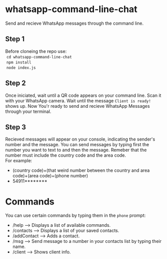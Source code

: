 # whatsapp-command-line-chat
Send and recieve WhatsApp messages through the command line.

## Step 1
Before cloneing the repo use:  
&nbsp;``` cd whatsapp-command-line-chat ```  
&nbsp;``` npm install ```  
&nbsp;``` node index.js ```

## Step 2
Once iniciated, wait until a QR code appears on your command line. Scan it with your WhatsApp camera.
Wait until the message ``` Client is ready! ``` shows up. Now You'r ready to send and recieve WhatsApp Messages through your terminal.

## Step 3
Recieved messages will appear on your console, indicating the sender's number and the message.
You can send messages by typing first the number you want to text to and then the message. Remeber that the number must include the country code and the area code.  
For example:  
- (country code)+(that weird number between the country and area code)+(area code)+(phone number)  
- 54911********

# Commands  
You can use certain commands by typing them in the ```phone``` prompt:  
- /help --> Displays a list of available commands.  
- /contacts --> Displays a list of your saved contacts.  
- /addContact --> Adds a contact.  
- /msg --> Send message to a number in your contacts list by typing their name.  
- /client --> Shows client info. 
